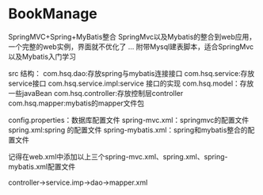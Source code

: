 BookManage
==========

SpringMVC+Spring+MyBatis整合
SpringMvc以及Mybatis的整合到web应用，一个完整的web实例，界面就不优化了 …
附带Mysql建表脚本，适合SpringMvc以及Mybatis入门学习

src 结构：
com.hsq.dao:存放spring与mybatis连接接口
com.hsq.service:存放service接口
com.hsq.service.impl:service 接口的实现
com.hsq.model：存放一些javaBean
com.hsq.controller:存放控制层controller
com.hsq.mapper:mybatis的mapper文件包

config.properties：数据库配置文件
spring-mvc.xml：springmvc的配置文件
spring.xml:spring 的配置文件
spring-mybatis.xml：spring和mybatis整合的配置文件

记得在web.xml中添加以上三个spring-mvc.xml、spring.xml、spring-mybatis.xml配置文件

controller->service.imp->dao->mapper.xml





